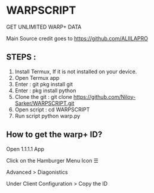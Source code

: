 # WARPSCRIPT
GET UNLIMITED WARP+ DATA


Main Source credit goes to https://github.com/ALIILAPRO

## STEPS :
1. Install Termux, If it is not installed on your device.
2. Open Termux app
3. Enter : git pkg install git
4. Enter : pkg install python
5. Clone the git : git clone https://github.com/Niloy-Sarker/WARPSCRIPT.git
6. Open script : cd WARPSCRIPT
7. Run script python warp.py


## How to get the warp+ ID?
Open 1.1.1.1 App

Click on the Hamburger Menu Icon ☰

Advanced > Diagonistics

Under Client Configuration > Copy the ID
